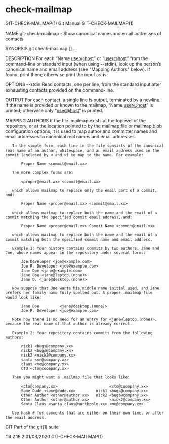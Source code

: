  # check-mailmap 
GIT-CHECK-MAILMAP(1)                                                                              Git Manual                                                                             GIT-CHECK-MAILMAP(1)

NAME
       git-check-mailmap - Show canonical names and email addresses of contacts

SYNOPSIS
       git check-mailmap [<options>] <contact>...

DESCRIPTION
       For each “Name <user@host>” or “<user@host>” from the command-line or standard input (when using --stdin), look up the person’s canonical name and email address (see "Mapping Authors" below). If
       found, print them; otherwise print the input as-is.

OPTIONS
       --stdin
           Read contacts, one per line, from the standard input after exhausting contacts provided on the command-line.

OUTPUT
       For each contact, a single line is output, terminated by a newline. If the name is provided or known to the mailmap, “Name <user@host>” is printed; otherwise only “<user@host>” is printed.

MAPPING AUTHORS
       If the file .mailmap exists at the toplevel of the repository, or at the location pointed to by the mailmap.file or mailmap.blob configuration options, it is used to map author and committer names
       and email addresses to canonical real names and email addresses.

       In the simple form, each line in the file consists of the canonical real name of an author, whitespace, and an email address used in the commit (enclosed by < and >) to map to the name. For example:

           Proper Name <commit@email.xx>

       The more complex forms are:

           <proper@email.xx> <commit@email.xx>

       which allows mailmap to replace only the email part of a commit, and:

           Proper Name <proper@email.xx> <commit@email.xx>

       which allows mailmap to replace both the name and the email of a commit matching the specified commit email address, and:

           Proper Name <proper@email.xx> Commit Name <commit@email.xx>

       which allows mailmap to replace both the name and the email of a commit matching both the specified commit name and email address.

       Example 1: Your history contains commits by two authors, Jane and Joe, whose names appear in the repository under several forms:

           Joe Developer <joe@example.com>
           Joe R. Developer <joe@example.com>
           Jane Doe <jane@example.com>
           Jane Doe <jane@laptop.(none)>
           Jane D. <jane@desktop.(none)>

       Now suppose that Joe wants his middle name initial used, and Jane prefers her family name fully spelled out. A proper .mailmap file would look like:

           Jane Doe         <jane@desktop.(none)>
           Joe R. Developer <joe@example.com>

       Note how there is no need for an entry for <jane@laptop.(none)>, because the real name of that author is already correct.

       Example 2: Your repository contains commits from the following authors:

           nick1 <bugs@company.xx>
           nick2 <bugs@company.xx>
           nick2 <nick2@company.xx>
           santa <me@company.xx>
           claus <me@company.xx>
           CTO <cto@coompany.xx>

       Then you might want a .mailmap file that looks like:

           <cto@company.xx>                       <cto@coompany.xx>
           Some Dude <some@dude.xx>         nick1 <bugs@company.xx>
           Other Author <other@author.xx>   nick2 <bugs@company.xx>
           Other Author <other@author.xx>         <nick2@company.xx>
           Santa Claus <santa.claus@northpole.xx> <me@company.xx>

       Use hash # for comments that are either on their own line, or after the email address.

GIT
       Part of the git(1) suite

Git 2.18.2                                                                                        01/03/2020                                                                             GIT-CHECK-MAILMAP(1)
